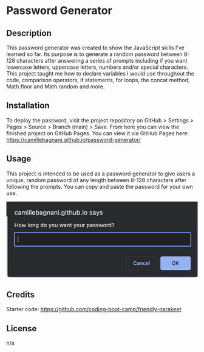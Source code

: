 # Password Generator

## Description

This password generator was created to show the JavaScript skills I've learned so far. Its purpose is to generate a random password between 8-128 characters after answering a series of prompts including if you want lowercase letters, uppercase letters, numbers and/or special characters. This project taught me how to declare variables I would use throughout the code, comparison operators, if statements, for loops, the concat method, Math.floor and Math.random and more.

## Installation

To deploy the password, visit the project repository on GitHub > Settings > Pages > Source > Branch (main) > Save. From here you can view the finished project on GitHub Pages. You can view it via GitHub Pages here: https://camillebagnani.github.io/password-generator/

## Usage

This project is intended to be used as a password generator to give users a unique, random password of any length between 8-128 characters after following the prompts. You can copy and paste the password for your own use.

![screenshot of the character length prompt](./assets/character-length-prompt.png)

## Credits

Starter code: https://github.com/coding-boot-camp/friendly-parakeet

## License

n/a